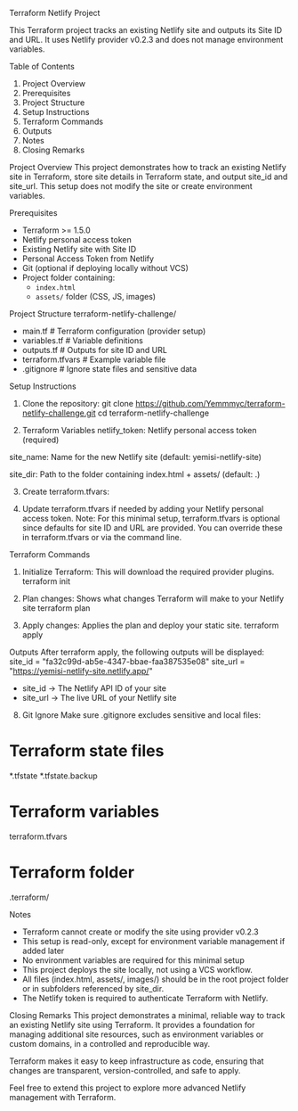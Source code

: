 Terraform Netlify Project

This Terraform project tracks an existing Netlify site and outputs its Site ID and URL. It uses Netlify provider v0.2.3 and does not manage environment variables.

Table of Contents
1. Project Overview
2. Prerequisites
3. Project Structure
4. Setup Instructions
5. Terraform Commands
6. Outputs
7. Notes
8. Closing Remarks

Project Overview
This project demonstrates how to track an existing Netlify site in Terraform, store site details in Terraform state, and output site_id and site_url. This setup does not modify the site or create environment variables.

Prerequisites
- Terraform >= 1.5.0
- Netlify personal access token
- Existing Netlify site with Site ID
- Personal Access Token from Netlify
- Git (optional if deploying locally without VCS)
- Project folder containing:
  - `index.html`
  - `assets/` folder (CSS, JS, images)


Project Structure
terraform-netlify-challenge/
- main.tf                  # Terraform configuration (provider setup)
- variables.tf             # Variable definitions
- outputs.tf               # Outputs for site ID and URL
- terraform.tfvars         # Example variable file
- .gitignore               # Ignore state files and sensitive data

Setup Instructions
1. Clone the repository:
git clone https://github.com/Yemmmyc/terraform-netlify-challenge.git
cd terraform-netlify-challenge

2. Terraform Variables
netlify_token: Netlify personal access token (required)

site_name: Name for the new Netlify site (default: yemisi-netlify-site)

site_dir: Path to the folder containing index.html + assets/ (default: .)

3. Create terraform.tfvars:

4. Update terraform.tfvars if needed by adding your Netlify personal access token. Note: For this minimal setup, terraform.tfvars is optional since defaults for site ID and URL are provided.
   You can override these in terraform.tfvars or via the command line.

Terraform Commands
1. Initialize Terraform: This will download the required provider plugins.
terraform init

2. Plan changes: Shows what changes Terraform will make to your Netlify site
terraform plan

3. Apply changes: Applies the plan and deploy your static site.
terraform apply

Outputs
After terraform apply, the following outputs will be displayed:
site_id  = "fa32c99d-ab5e-4347-bbae-faa387535e08"
site_url = "https://yemisi-netlify-site.netlify.app/"

- site_id → The Netlify API ID of your site
- site_url → The live URL of your Netlify site

8. Git Ignore
Make sure .gitignore excludes sensitive and local files:

# Terraform state files
*.tfstate
*.tfstate.backup

# Terraform variables
terraform.tfvars

# Terraform folder
.terraform/

Notes
- Terraform cannot create or modify the site using provider v0.2.3
- This setup is read-only, except for environment variable management if added later
- No environment variables are required for this minimal setup
- This project deploys the site locally, not using a VCS workflow.
- All files (index.html, assets/, images/) should be in the root project folder or in subfolders referenced by site_dir.
- The Netlify token is required to authenticate Terraform with Netlify.

Closing Remarks
This project demonstrates a minimal, reliable way to track an existing Netlify site using Terraform. It provides a foundation for managing additional site resources, such as environment variables or custom domains, in a controlled and reproducible way.

Terraform makes it easy to keep infrastructure as code, ensuring that changes are transparent, version-controlled, and safe to apply.

Feel free to extend this project to explore more advanced Netlify management with Terraform.

